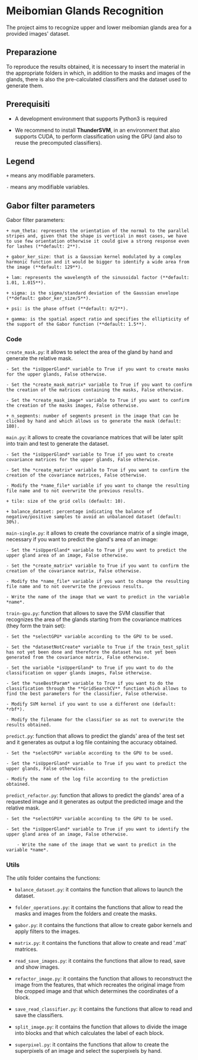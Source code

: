 # Meibomian Glands Recognition

The project aims to recognize upper and lower meibomian glands area for a provided images' dataset.

## Preparazione

To reproduce the results obtained, it is necessary to insert the material in the appropriate folders in which, in addition to the masks and images of the glands, there is also the pre-calculated classifiers and the dataset used to generate them.

## Prerequisiti

* A development environment that supports Python3 is required

* We recommend to install **ThunderSVM**, in an environment that also supports CUDA, to perform classification using the GPU (and also to reuse the precomputed classifiers).

## Legend

`+` means any modifiable parameters.

`-` means any modifiable variables.
		
## Gabor filter parameters

Gabor filter parameters:

	+ num_theta: represents the orientation of the normal to the parallel stripes and, given that the shape is vertical in most cases, we have to use few orientation otherwise it could give a strong response even for lashes (**default: 2**).
	
	+ gabor_ker_size: that is a Gaussian kernel modulated by a complex harmonic function and it would be bigger to identify a wide area from the image (**default: 129**).
	
	+ lam: represents the wavelength of the sinusoidal factor (**default: 1.01, 1.015**).
	
	+ sigma: is the sigma/standard deviation of the Gaussian envelope (**default: gabor_ker_size/5**).
	
	+ psi: is the phase offset (**default: π/2**).
	
	+ gamma: is the spatial aspect ratio and specifies the ellipticity of the support of the Gabor function (**default: 1.5**).


### Code

`create_mask.py`: it allows to select the area of ​​the gland by hand and generate the relative mask.
		 
	- Set the *isUpperGland* variable to True if you want to create masks for the upper glands, False otherwise.
	
	- Set the *create_mask_matrix* variable to True if you want to confirm the creation of the matrices containing the masks, False otherwise.
	
	- Set the *create_mask_image* variable to True if you want to confirm the creation of the masks images, False otherwise.
	
	+ n_segments: number of segments present in the image that can be clicked by hand and which allows us to generate the mask (default: 180).

`main.py`: it allows to create the covariance matrices that will be later split into train and test to generate the dataset.
		 
	- Set the *isUpperGland* variable to True if you want to create covariance matrices for the upper glands, False otherwise.
	
	- Set the *create_matrix* variable to True if you want to confirm the creation of the covariance matrices, False otherwise.
	
	- Modify the *name_file* variable if you want to change the resulting file name and to not overwrite the previous results.
	
	+ tile: size of the grid cells (default: 10).
	
	+ balance_dataset: percentage indicating the balance of negative/positive samples to avoid an unbalanced dataset (default: 30%).

`main-single.py`: it allows to create the covariance matrix of a single image, necessary if you want to predict the gland's area of an image:
	
	- Set the *isUpperGland* variable to True if you want to predict the upper gland area of ​​an image, False otherwise.
	
	- Set the *create_matrix* variable to True if you want to confirm the creation of the covariance matrix, False otherwise.
	
	- Modify the *name_file* variable if you want to change the resulting file name and to not overwrite the previous results.
	
	- Write the name of the image that we want to predict in the variable *name*. 
	
`train-gpu.py`: function that allows to save the SVM classifier that recognizes the area of ​​the glands starting from the covariance matrices (they form the train set):

	- Set the *selectGPU* variable according to the GPU to be used.
	
	- Set the *datasetNotCreate* variable to True if the train_test_split has not yet been done and therefore the dataset has not yet been generated from the covariance matrix, False otherwise.
	
	- Set the variable *isUpperGland* to True if you want to do the classification on upper glands images, False otherwise.
	
	- Set the *useBestParam* variable to True if you want to do the classification through the **GridSearchCV** function which allows to find the best parameters for the classifier, False otherwise.
	
	- Modify SVM kernel if you want to use a different one (default: *rbf*).
	
	- Modify the filename for the classifier so as not to overwrite the results obtained.
	
`predict.py`: function that allows to predict the glands' area of the test set and it generates as output a log file containing the accuracy obtained.

	- Set the *selectGPU* variable according to the GPU to be used.
	
	- Set the *isUpperGland* variable to True if you want to predict the upper glands, False otherwise.
	
	- Modify the name of the log file according to the prediction obtained.
	
`predict_refactor.py`: function that allows to predict the glands' area of a requested image and it generates as output the predicted image and the relative mask.

	- Set the *selectGPU* variable according to the GPU to be used.
	
	- Set the *isUpperGland* variable to True if you want to identify the upper gland area of ​​an image, False otherwise.
    
    	- Write the name of the image that we want to predict in the variable *name*.

### Utils
  
The *utils* folder contains the functions:
	
* `balance_dataset.py`: it contains the function that allows to launch the dataset.

* `folder_operations.py`: it contains the functions that allow to read the masks and images from the folders and create the masks.

* `gabor.py`: it contains the functions that allow to create gabor kernels and apply filters to the images.

* `matrix.py`: it contains the functions that allow to create and read '.mat' matrices.

* `read_save_images.py`: it contains the functions that allow to read, save and show images.

* `refactor_image.py`: it contains the function that allows to reconstruct the image from the features, that which recreates the original image from the cropped image and that which determines the coordinates of a block.

* `save_read_classifier.py`: it contains the functions that allow to read and save the classifiers.

* `split_image.py`: it contains the function that allows to divide the image into blocks and that which calculates the label of each block.

* `superpixel.py`: it contains the functions that allow to create the superpixels of an image and select the superpixels by hand.
